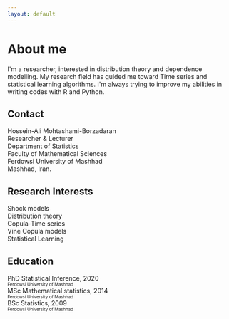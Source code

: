 ```yaml
---
layout: default
---
```


# About me

I'm a researcher, interested in distribution theory and dependence modelling. My research field has guided me toward Time series and statistical learning algorithms. I'm always trying to improve my abilities in writing codes with R and Python.

## Contact

Hossein-Ali Mohtashami-Borzadaran\
Researcher & Lecturer\
Department of Statistics\
Faculty of Mathematical Sciences\
Ferdowsi University of Mashhad\
Mashhad, Iran.


## Research Interests

Shock models\
Distribution theory\
Copula-Time series\
Vine Copula models\
Statistical Learning

## Education

PhD Statistical Inference, 2020 \
<sub><sup> Ferdowsi University of Mashhad </sup></sub>\
MSc Mathematical statistics, 2014 \
<sub><sup> Ferdowsi University of Mashhad </sup></sub>\
BSc Statistics, 2009 \
<sub><sup> Ferdowsi University of Mashhad </sup></sub>

